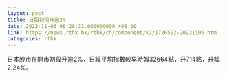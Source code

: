```yaml
---
layout: post
title: 日股初段升逾2%
date: 2023-11-06 08:28:33.000000000 +08:00
link: https://news.rthk.hk/rthk/ch/component/k2/1726592-20231106.htm
categories: rthk
---
```


日本股市在開市初段升逾2%，日經平均指數較早時報32664點，升714點，升幅2.24%。
